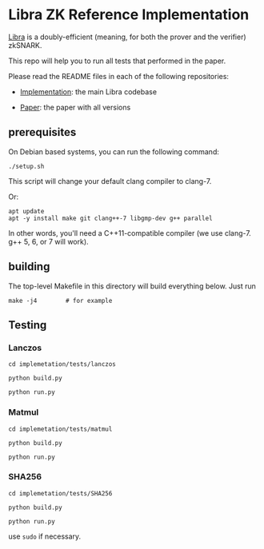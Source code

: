 # Libra ZK Reference Implementation

[Libra](https://eprint.iacr.org/2019/317) is a doubly-efficient (meaning,
for both the prover and the verifier) zkSNARK.

This repo will help you to run all tests that performed in the paper.

Please read the README files in each of the following repositories:

- [Implementation](https://github.com/sunblaze-ucb/fastZKP/tree/master/implementation): the main Libra codebase

- [Paper](https://github.com/sunblaze-ucb/fastZKP/tree/master/paper): the paper with all versions

## prerequisites ##

On Debian based systems, you can run the following command:

    ./setup.sh
    
This script will change your default clang compiler to clang-7.

Or:

    apt update
    apt -y install make git clang++-7 libgmp-dev g++ parallel

In other words, you'll need a C++11-compatible compiler (we use clang-7. g++ 5, 6, or 7 will work).

## building ##

The top-level Makefile in this directory will build everything below. Just run

    make -j4        # for example

## Testing ##
### Lanczos
`cd implemetation/tests/lanczos`

`python build.py`

`python run.py`

### Matmul
`cd implemetation/tests/matmul`

`python build.py`

`python run.py`

### SHA256
`cd implemetation/tests/SHA256`

`python build.py`

`python run.py`

use `sudo` if necessary.
